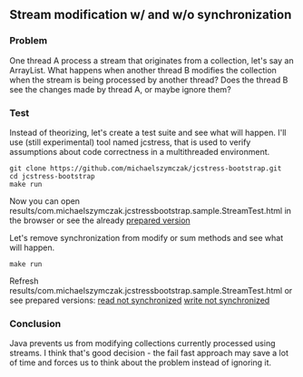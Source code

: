 ## Stream modification w/ and w/o synchronization

### Problem

One thread A process a stream that originates from a collection, let's say an ArrayList.
What happens when another thread B modifies the collection when the stream is being processed by another thread?
Does the thread B see the changes made by thread A, or maybe ignore them?

### Test

Instead of theorizing, let's create a test suite and see what will happen. I'll use (still experimental) tool named jcstress,
that is used to verify assumptions about code correctness in a multithreaded environment.
 
    git clone https://github.com/michaelszymczak/jcstress-bootstrap.git
    cd jcstress-bootstrap
    make run

Now you can open results/com.michaelszymczak.jcstressbootstrap.sample.StreamTest.html 
in the browser or see the already [prepared version](http://htmlpreview.github.io/?https://raw.githubusercontent.com/michaelszymczak/jcstress-bootstrap/master/docs/StreamModifications/com.michaelszymczak.jcstressbootstrap.sample.StreamTest_synchronized.html)

Let's remove synchronization from modify or sum methods and see what will happen.

    make run
    
Refresh results/com.michaelszymczak.jcstressbootstrap.sample.StreamTest.html or see prepared versions:
[read not synchronized](http://htmlpreview.github.io/?https://raw.githubusercontent.com/michaelszymczak/jcstress-bootstrap/master/docs/StreamModifications/com.michaelszymczak.jcstressbootstrap.sample.StreamTest_sum_not_synchronized.html)
[write not synchronized](http://htmlpreview.github.io/?https://raw.githubusercontent.com/michaelszymczak/jcstress-bootstrap/master/docs/StreamModifications/com.michaelszymczak.jcstressbootstrap.sample.StreamTest_modify_not_synchronized.html)

### Conclusion

Java prevents us from modifying collections currently processed using streams. I think that's good decision - the fail fast approach may
save a lot of time and forces us to think about the problem instead of ignoring it.

    